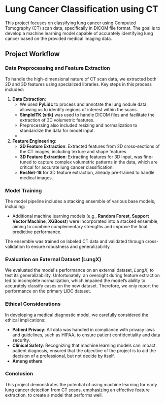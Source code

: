 # Lung Cancer Classification using CT

This project focuses on classifying lung cancer using Computed Tomography (CT) scan data, specifically in DICOM file format. The goal is to develop a machine learning model capable of accurately identifying lung cancer based on the provided medical imaging data.

## Project Workflow

### Data Preprocessing and Feature Extraction

To handle the high-dimensional nature of CT scan data, we extracted both 2D and 3D features using specialized libraries. Key steps in this process included:

1. **Data Extraction**:
   - We used **PyLidc** to process and annotate the lung nodule data, allowing us to identify regions of interest within the scans.
   - **SimpleITK (sitk)** was used to handle DICOM files and facilitate the extraction of 3D volumetric features.
   - Preprocessing also included resizing and normalization to standardize the data for model input.
   - 
2. **Feature Engineering**:
   - **2D Feature Extraction**: Extracted features from 2D cross-sections of the CT images, including texture and shape features.
   - **3D Feature Extraction**: Extracting features for 3D input, was fine-tuned to capture complex volumetric patterns in the data, which are critical for accurate lung cancer classification.
   - **ResNet-18** for 3D feature extraction, already pre-trained to handle medical images.

### Model Training

The model pipeline includes a stacking ensemble of various base models, including:

- Additional machine learning models (e.g., **Random Forest**, **Support Vector Machine**, **XGBoost**) were incorporated into a stacked ensemble, aiming to combine complementary strengths and improve the final predictive performance.

The ensemble was trained on labeled CT data and validated through cross-validation to ensure robustness and generalizability.

### Evaluation on External Dataset (LungX)

We evaluated the model's performance on an external dataset, *LungX*, to test its generalizability. Unfortunately, an oversight during feature extraction led to incomplete normalization, which impaired the model’s ability to accurately classify cases on the new dataset. Therefore, we only report the performance on the primary LIDC dataset.

### Ethical Considerations

In developing a medical diagnostic model, we carefully considered the ethical implications:

- **Patient Privacy**: All data was handled in compliance with privacy laws and guidelines, such as HIPAA, to ensure patient confidentiality and data security.
- **Clinical Safety**: Recognizing that machine learning models can impact patient diagnosis, ensured that the objective of the project is to aid the decision of a professional, but not decide by itself.
- **Among others**

### Conclusion

This project demonstrates the potential of using machine learning for early lung cancer detection from CT scans, emphasizing an effective feature extraction, to create a model that performs well.